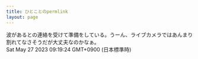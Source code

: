 ```yaml
---
title: ひとことのpermlink
layout: page
---
```

<div class="box" dt="1685146764406">
  波があるとの連絡を受けて準備をしている。うーん、ライブカメラではあんまり割れてなさそうだが大丈夫なのかなぁ。
  <div class="content is-small">Sat May 27 2023 09:19:24 GMT+0900 (日本標準時)</div>
</div>